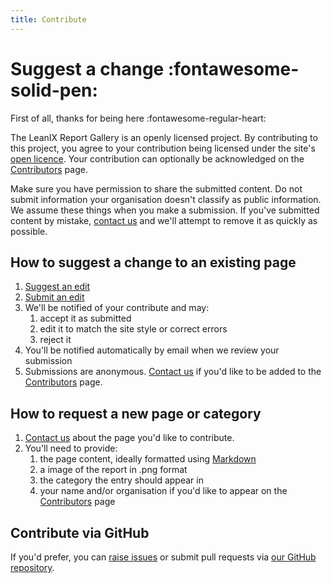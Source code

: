 ```yaml
---
title: Contribute
---
```


# Suggest a change :fontawesome-solid-pen:

First of all, thanks for being here :fontawesome-regular-heart:

The LeanIX Report Gallery is an openly licensed project. By contributing to this project, you agree to your contribution being licensed under the site's [open licence](licence.md). Your contribution can optionally be acknowledged on the [Contributors](contributors.md) page.

Make sure you have permission to share the submitted content. Do not submit information your organisation doesn't classify as public information. We assume these things when you make a submission. If you've submitted content by mistake, [contact us](about.md) and we'll attempt to remove it as quickly as possible. 

## How to suggest a change to an existing page

1. [Suggest an edit](https://docs.readme.com/guides/docs/suggested-edits#how-to-suggest-an-edit)
1. [Submit an edit](https://docs.readme.com/guides/docs/suggested-edits#how-to-submit-an-edit)
1. We'll be notified of your contribute and may:
    1. accept it as submitted
    1. edit it to match the site style or correct errors
    1. reject it 
1. You'll be notified automatically by email when we review your submission
1. Submissions are anonymous. [Contact us](about.md) if you'd like to be added to the [Contributors](contributors.md) page. 

##  How to request a new page or category

1. [Contact us](about.md) about the page you'd like to contribute.
1. You'll need to provide: 
    1. the page content, ideally formatted using [Markdown](https://commonmark.org/help/) 
    1. a image of the report in .png format
    1. the category the entry should appear in
    1. your name and/or organisation if you'd like to appear on the [Contributors](contributors.md) page
 
## Contribute via GitHub

If you'd prefer, you can [raise issues](https://github.com/Stephen-Gates/report-gallery/issues) or submit pull requests via [our GitHub repository][GitHub].


[GitHub]: https://github.com/Stephen-Gates/report-gallery "Stephen-Gates/report-gallery"
